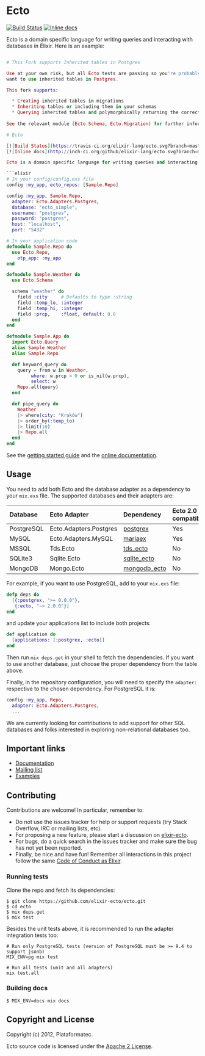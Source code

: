 # Ecto

[![Build Status](https://travis-ci.org/elixir-ecto/ecto.svg?branch=master)](https://travis-ci.org/elixir-ecto/ecto)
[![Inline docs](http://inch-ci.org/github/elixir-ecto/ecto.svg?branch=master&style=flat)](http://inch-ci.org/github/elixir-ecto/ecto)

Ecto is a domain specific language for writing queries and interacting with databases in Elixir. Here is an example:

```elixir

# This Fork supports Inherited tables in Postgres

Use at your own risk, but all Ecto tests are passing so you're probably ok.  But don't use this fork unless you specifically
want to use inherited tables in Postgres.

This fork supports:

  * Creating inherited tables in migrations
  * Inheriting tables or including them in your schemas
  * Querying inherited tables and polymorphically returning the correct schema struct
  
See the relevant module (Ecto.Schema, Ecto.Migration) for further information.

# Ecto

[![Build Status](https://travis-ci.org/elixir-lang/ecto.svg?branch=master)](https://travis-ci.org/elixir-lang/ecto)
[![Inline docs](http://inch-ci.org/github/elixir-lang/ecto.svg?branch=master&style=flat)](http://inch-ci.org/github/elixir-lang/ecto)

Ecto is a domain specific language for writing queries and interacting with databases in Elixir. Here is an example:

```elixir
# In your config/config.exs file
config :my_app, ecto_repos: [Sample.Repo]

config :my_app, Sample.Repo,
  adapter: Ecto.Adapters.Postgres,
  database: "ecto_simple",
  username: "postgres",
  password: "postgres",
  host: "localhost",
  port: "5432"

# In your application code
defmodule Sample.Repo do
  use Ecto.Repo,
    otp_app: :my_app
end

defmodule Sample.Weather do
  use Ecto.Schema

  schema "weather" do
    field :city     # Defaults to type :string
    field :temp_lo, :integer
    field :temp_hi, :integer
    field :prcp,    :float, default: 0.0
  end
end

defmodule Sample.App do
  import Ecto.Query
  alias Sample.Weather
  alias Sample.Repo

  def keyword_query do
    query = from w in Weather,
         where: w.prcp > 0 or is_nil(w.prcp),
         select: w
    Repo.all(query)
  end

  def pipe_query do
    Weather
    |> where(city: "Kraków")
    |> order_by(:temp_lo)
    |> limit(10)
    |> Repo.all
  end
end
```

See the [getting started guide](http://hexdocs.pm/ecto/getting-started.html) and the [online documentation](http://hexdocs.pm/ecto).

## Usage

You need to add both Ecto and the database adapter as a dependency to your `mix.exs` file. The supported databases and their adapters are:

Database   | Ecto Adapter           | Dependency                   | Ecto 2.0 compatible?
:----------| :--------------------- | :----------------------------| :-------------------
PostgreSQL | Ecto.Adapters.Postgres | [postgrex][postgrex]         | Yes
MySQL      | Ecto.Adapters.MySQL    | [mariaex][mariaex]           | Yes
MSSQL      | Tds.Ecto               | [tds_ecto][tds_ecto]         | No
SQLite3    | Sqlite.Ecto            | [sqlite_ecto][sqlite_ecto]   | No
MongoDB    | Mongo.Ecto             | [mongodb_ecto][mongodb_ecto] | No

[postgrex]: http://github.com/ericmj/postgrex
[mariaex]: http://github.com/xerions/mariaex
[tds_ecto]: https://github.com/livehelpnow/tds_ecto
[sqlite_ecto]: https://github.com/jazzyb/sqlite_ecto
[mongodb_ecto]: https://github.com/michalmuskala/mongodb_ecto

For example, if you want to use PostgreSQL, add to your `mix.exs` file:

```elixir
defp deps do
  [{:postgrex, ">= 0.0.0"},
   {:ecto, "~> 2.0.0"}]
end
```

and update your applications list to include both projects:

```elixir
def application do
  [applications: [:postgrex, :ecto]]
end
```

Then run `mix deps.get` in your shell to fetch the dependencies. If you want to use another database, just choose the proper dependency from the table above.

Finally, in the repository configuration, you will need to specify the `adapter:` respective to the chosen dependency. For PostgreSQL it is:

```elixir
config :my_app, Repo,
  adapter: Ecto.Adapters.Postgres,
  ...
```

We are currently looking for contributions to add support for other SQL databases and folks interested in exploring non-relational databases too.

## Important links

  * [Documentation](http://hexdocs.pm/ecto)
  * [Mailing list](https://groups.google.com/forum/#!forum/elixir-ecto)
  * [Examples](https://github.com/elixir-ecto/ecto/tree/master/examples)

## Contributing

Contributions are welcome! In particular, remember to:

* Do not use the issues tracker for help or support requests (try Stack Overflow, IRC or mailing lists, etc).
* For proposing a new feature, please start a discussion on [elixir-ecto](https://groups.google.com/forum/#!forum/elixir-ecto).
* For bugs, do a quick search in the issues tracker and make sure the bug has not yet been reported.
* Finally, be nice and have fun! Remember all interactions in this project follow the same [Code of Conduct as Elixir](https://github.com/elixir-lang/elixir/blob/master/CODE_OF_CONDUCT.md).

### Running tests

Clone the repo and fetch its dependencies:

```
$ git clone https://github.com/elixir-ecto/ecto.git
$ cd ecto
$ mix deps.get
$ mix test
```

Besides the unit tests above, it is recommended to run the adapter integration tests too:

```
# Run only PostgreSQL tests (version of PostgreSQL must be >= 9.4 to support jsonb)
MIX_ENV=pg mix test

# Run all tests (unit and all adapters)
mix test.all
```

### Building docs

```
$ MIX_ENV=docs mix docs
```

## Copyright and License

Copyright (c) 2012, Plataformatec.

Ecto source code is licensed under the [Apache 2 License](LICENSE.md).
